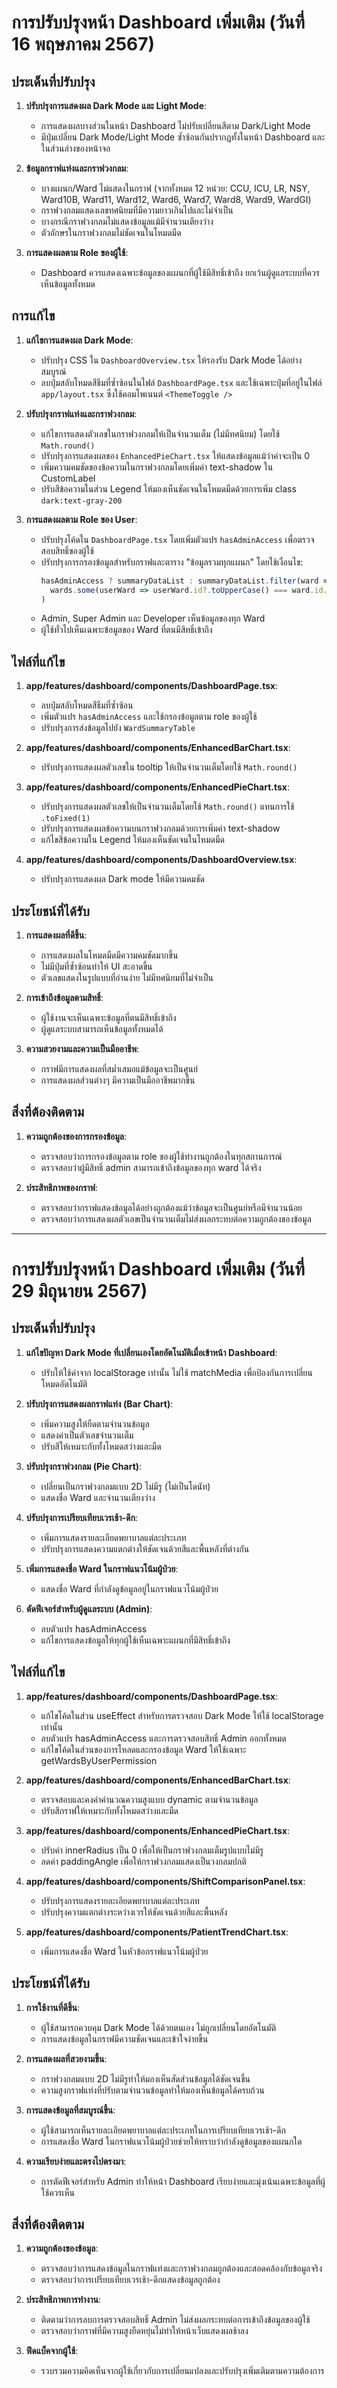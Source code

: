 # การปรับปรุงหน้า Dashboard เพิ่มเติม (วันที่ 16 พฤษภาคม 2567)

## ประเด็นที่ปรับปรุง

1. **ปรับปรุงการแสดงผล Dark Mode และ Light Mode**:
   - การแสดงผลบางส่วนในหน้า Dashboard ไม่ปรับเปลี่ยนสีตาม Dark/Light Mode
   - มีปุ่มเปลี่ยน Dark Mode/Light Mode ซ้ำซ้อนกันปรากฏทั้งในหน้า Dashboard และในส่วนล่างของหน้าจอ

2. **ข้อมูลกราฟแท่งและกราฟวงกลม**:
   - บางแผนก/Ward ไม่แสดงในกราฟ (จากทั้งหมด 12 หน่วย: CCU, ICU, LR, NSY, Ward10B, Ward11, Ward12, Ward6, Ward7, Ward8, Ward9, WardGI)
   - กราฟวงกลมแสดงเลขทศนิยมที่มีความยาวเกินไปและไม่จำเป็น
   - บางกรณีกราฟวงกลมไม่แสดงข้อมูลแม้มีจำนวนเตียงว่าง
   - ตัวอักษรในกราฟวงกลมไม่ชัดเจนในโหมดมืด

3. **การแสดงผลตาม Role ของผู้ใช้**:
   - Dashboard ควรแสดงเฉพาะข้อมูลของแผนกที่ผู้ใช้มีสิทธิ์เข้าถึง ยกเว้นผู้ดูแลระบบที่ควรเห็นข้อมูลทั้งหมด

## การแก้ไข

1. **แก้ไขการแสดงผล Dark Mode**:
   - ปรับปรุง CSS ใน `DashboardOverview.tsx` ให้รองรับ Dark Mode ได้อย่างสมบูรณ์
   - ลบปุ่มสลับโหมดสีธีมที่ซ้ำซ้อนในไฟล์ `DashboardPage.tsx` และใช้เฉพาะปุ่มที่อยู่ในไฟล์ `app/layout.tsx` ซึ่งใช้คอมโพเนนต์ `<ThemeToggle />`

2. **ปรับปรุงกราฟแท่งและกราฟวงกลม**:
   - แก้ไขการแสดงตัวเลขในกราฟวงกลมให้เป็นจำนวนเต็ม (ไม่มีทศนิยม) โดยใช้ `Math.round()` 
   - ปรับปรุงการแสดงผลของ `EnhancedPieChart.tsx` ให้แสดงข้อมูลแม้ว่าค่าจะเป็น 0
   - เพิ่มความคมชัดของข้อความในกราฟวงกลมโดยเพิ่มค่า text-shadow ใน CustomLabel
   - ปรับสีข้อความในส่วน Legend ให้มองเห็นชัดเจนในโหมดมืดด้วยการเพิ่ม class `dark:text-gray-200`

3. **การแสดงผลตาม Role ของ User**:
   - ปรับปรุงโค้ดใน `DashboardPage.tsx` โดยเพิ่มตัวแปร `hasAdminAccess` เพื่อตรวจสอบสิทธิ์ของผู้ใช้
   - ปรับปรุงการกรองข้อมูลสำหรับกราฟและตาราง "ข้อมูลรวมทุกแผนก" โดยใช้เงื่อนไข:
     ```javascript
     hasAdminAccess ? summaryDataList : summaryDataList.filter(ward => 
       wards.some(userWard => userWard.id?.toUpperCase() === ward.id.toUpperCase())
     )
     ```
   - Admin, Super Admin และ Developer เห็นข้อมูลของทุก Ward
   - ผู้ใช้ทั่วไปเห็นเฉพาะข้อมูลของ Ward ที่ตนมีสิทธิ์เข้าถึง

## ไฟล์ที่แก้ไข

1. **app/features/dashboard/components/DashboardPage.tsx**:
   - ลบปุ่มสลับโหมดสีธีมที่ซ้ำซ้อน
   - เพิ่มตัวแปร `hasAdminAccess` และใช้กรองข้อมูลตาม role ของผู้ใช้
   - ปรับปรุงการส่งข้อมูลไปยัง `WardSummaryTable`

2. **app/features/dashboard/components/EnhancedBarChart.tsx**:
   - ปรับปรุงการแสดงผลตัวเลขใน tooltip ให้เป็นจำนวนเต็มโดยใช้ `Math.round()`

3. **app/features/dashboard/components/EnhancedPieChart.tsx**:
   - ปรับปรุงการแสดงผลตัวเลขให้เป็นจำนวนเต็มโดยใช้ `Math.round()` แทนการใช้ `.toFixed(1)`
   - ปรับปรุงการแสดงผลข้อความบนกราฟวงกลมด้วยการเพิ่มค่า text-shadow
   - แก้ไขสีข้อความใน Legend ให้มองเห็นชัดเจนในโหมดมืด

4. **app/features/dashboard/components/DashboardOverview.tsx**:
   - ปรับปรุงการแสดงผล Dark mode ให้มีความคมชัด

## ประโยชน์ที่ได้รับ

1. **การแสดงผลที่ดีขึ้น**:
   - การแสดงผลในโหมดมืดมีความคมชัดมากขึ้น
   - ไม่มีปุ่มที่ซ้ำซ้อนทำให้ UI สะอาดขึ้น
   - ตัวเลขแสดงในรูปแบบที่อ่านง่าย ไม่มีทศนิยมที่ไม่จำเป็น

2. **การเข้าถึงข้อมูลตามสิทธิ์**:
   - ผู้ใช้งานจะเห็นเฉพาะข้อมูลที่ตนมีสิทธิ์เข้าถึง
   - ผู้ดูแลระบบสามารถเห็นข้อมูลทั้งหมดได้

3. **ความสวยงามและความเป็นมืออาชีพ**:
   - กราฟมีการแสดงผลที่สม่ำเสมอแม้ข้อมูลจะเป็นศูนย์
   - การแสดงผลส่วนต่างๆ มีความเป็นมืออาชีพมากขึ้น

## สิ่งที่ต้องติดตาม

1. **ความถูกต้องของการกรองข้อมูล**:
   - ตรวจสอบว่าการกรองข้อมูลตาม role ของผู้ใช้ทำงานถูกต้องในทุกสถานการณ์
   - ตรวจสอบว่าผู้มีสิทธิ์ admin สามารถเข้าถึงข้อมูลของทุก ward ได้จริง

2. **ประสิทธิภาพของกราฟ**:
   - ตรวจสอบว่ากราฟแสดงข้อมูลได้อย่างถูกต้องแม้ว่าข้อมูลจะเป็นศูนย์หรือมีจำนวนน้อย
   - ตรวจสอบว่าการแสดงผลตัวเลขเป็นจำนวนเต็มไม่ส่งผลกระทบต่อความถูกต้องของข้อมูล 

---

# การปรับปรุงหน้า Dashboard เพิ่มเติม (วันที่ 29 มิถุนายน 2567)

## ประเด็นที่ปรับปรุง

1. **แก้ไขปัญหา Dark Mode ที่เปลี่ยนเองโดยอัตโนมัติเมื่อเข้าหน้า Dashboard**:
   - ปรับให้ใช้ค่าจาก localStorage เท่านั้น ไม่ใช้ matchMedia เพื่อป้องกันการเปลี่ยนโหมดอัตโนมัติ

2. **ปรับปรุงการแสดงผลกราฟแท่ง (Bar Chart)**:
   - เพิ่มความสูงให้ยืดตามจำนวนข้อมูล
   - แสดงค่าเป็นตัวเลขจำนวนเต็ม
   - ปรับสีให้เหมาะกับทั้งโหมดสว่างและมืด

3. **ปรับปรุงกราฟวงกลม (Pie Chart)**:
   - เปลี่ยนเป็นกราฟวงกลมแบบ 2D ไม่มีรู (ไม่เป็นโดนัท)
   - แสดงชื่อ Ward และจำนวนเตียงว่าง

4. **ปรับปรุงการเปรียบเทียบเวรเช้า-ดึก**:
   - เพิ่มการแสดงรายละเอียดพยาบาลแต่ละประเภท
   - ปรับปรุงการแสดงความแตกต่างให้ชัดเจนด้วยสีและพื้นหลังที่ต่างกัน

5. **เพิ่มการแสดงชื่อ Ward ในกราฟแนวโน้มผู้ป่วย**:
   - แสดงชื่อ Ward ที่กำลังดูข้อมูลอยู่ในกราฟแนวโน้มผู้ป่วย

6. **ตัดฟีเจอร์สำหรับผู้ดูแลระบบ (Admin)**:
   - ลบตัวแปร hasAdminAccess
   - แก้ไขการแสดงข้อมูลให้ทุกผู้ใช้เห็นเฉพาะแผนกที่มีสิทธิ์เข้าถึง

## ไฟล์ที่แก้ไข

1. **app/features/dashboard/components/DashboardPage.tsx**:
   - แก้ไขโค้ดในส่วน useEffect สำหรับการตรวจสอบ Dark Mode ให้ใช้ localStorage เท่านั้น
   - ลบตัวแปร hasAdminAccess และการตรวจสอบสิทธิ์ Admin ออกทั้งหมด
   - แก้ไขโค้ดในส่วนของการโหลดและกรองข้อมูล Ward ให้ใช้เฉพาะ getWardsByUserPermission

2. **app/features/dashboard/components/EnhancedBarChart.tsx**:
   - ตรวจสอบและคงค่าคำนวณความสูงแบบ dynamic ตามจำนวนข้อมูล
   - ปรับสีกราฟให้เหมาะกับทั้งโหมดสว่างและมืด

3. **app/features/dashboard/components/EnhancedPieChart.tsx**:
   - ปรับค่า innerRadius เป็น 0 เพื่อให้เป็นกราฟวงกลมเต็มรูปแบบไม่มีรู
   - ลดค่า paddingAngle เพื่อให้กราฟวงกลมแสดงเป็นวงกลมปกติ

4. **app/features/dashboard/components/ShiftComparisonPanel.tsx**:
   - ปรับปรุงการแสดงรายละเอียดพยาบาลแต่ละประเภท
   - ปรับปรุงความแตกต่างระหว่างเวรให้ชัดเจนด้วยสีและพื้นหลัง

5. **app/features/dashboard/components/PatientTrendChart.tsx**:
   - เพิ่มการแสดงชื่อ Ward ในหัวข้อกราฟแนวโน้มผู้ป่วย

## ประโยชน์ที่ได้รับ

1. **การใช้งานที่ดีขึ้น**:
   - ผู้ใช้สามารถควบคุม Dark Mode ได้ด้วยตนเอง ไม่ถูกเปลี่ยนโดยอัตโนมัติ
   - การแสดงข้อมูลในกราฟมีความชัดเจนและเข้าใจง่ายขึ้น

2. **การแสดงผลที่สวยงามขึ้น**:
   - กราฟวงกลมแบบ 2D ไม่มีรูทำให้มองเห็นสัดส่วนข้อมูลได้ชัดเจนขึ้น
   - ความสูงกราฟแท่งที่ปรับตามจำนวนข้อมูลทำให้มองเห็นข้อมูลได้ครบถ้วน

3. **การแสดงข้อมูลที่สมบูรณ์ขึ้น**:
   - ผู้ใช้สามารถเห็นรายละเอียดพยาบาลแต่ละประเภทในการเปรียบเทียบเวรเช้า-ดึก
   - การแสดงชื่อ Ward ในกราฟแนวโน้มผู้ป่วยช่วยให้ทราบว่ากำลังดูข้อมูลของแผนกใด

4. **ความเรียบง่ายและตรงไปตรงมา**:
   - การตัดฟีเจอร์สำหรับ Admin ทำให้หน้า Dashboard เรียบง่ายและมุ่งเน้นเฉพาะข้อมูลที่ผู้ใช้ควรเห็น

## สิ่งที่ต้องติดตาม

1. **ความถูกต้องของข้อมูล**:
   - ตรวจสอบว่าการแสดงข้อมูลในกราฟแท่งและกราฟวงกลมถูกต้องและสอดคล้องกับข้อมูลจริง
   - ตรวจสอบว่าการเปรียบเทียบเวรเช้า-ดึกแสดงข้อมูลถูกต้อง

2. **ประสิทธิภาพการทำงาน**:
   - ติดตามว่าการลบการตรวจสอบสิทธิ์ Admin ไม่ส่งผลกระทบต่อการเข้าถึงข้อมูลของผู้ใช้
   - ตรวจสอบว่ากราฟที่มีความสูงยืดหยุ่นไม่ทำให้หน้าเว็บแสดงผลช้าลง

3. **ฟีดแบ็คจากผู้ใช้**:
   - รวบรวมความคิดเห็นจากผู้ใช้เกี่ยวกับการเปลี่ยนแปลงและปรับปรุงเพิ่มเติมตามความต้องการ 